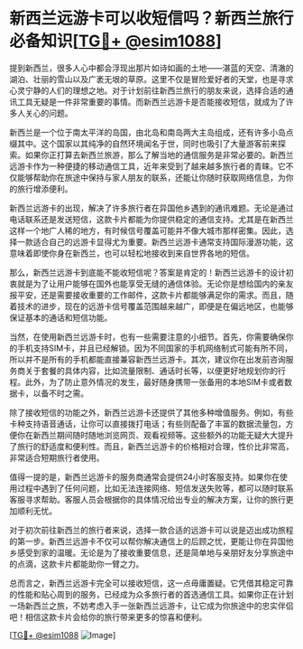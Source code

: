 # 新西兰远游卡可以收短信吗？新西兰旅行必备知识[[TG💪+ @esim1088](https://t.me/s/esim1088)]

提到新西兰，很多人心中都会浮现出那片如诗如画的土地——湛蓝的天空、清澈的湖泊、壮丽的雪山以及广袤无垠的草原。这里不仅是冒险爱好者的天堂，也是寻求心灵宁静的人们的理想之地。对于计划前往新西兰旅行的朋友来说，选择合适的通讯工具无疑是一件非常重要的事情。而新西兰远游卡是否能接收短信，就成为了许多人关心的问题。

新西兰是一个位于南太平洋的岛国，由北岛和南岛两大主岛组成，还有许多小岛点缀其中。这个国家以其纯净的自然环境闻名于世，同时也吸引了大量游客前来探索。如果你正打算去新西兰旅游，那么了解当地的通信服务是非常必要的。新西兰远游卡作为一种便捷的移动通信工具，近年来受到了越来越多旅行者的青睐。它不仅能够帮助你在旅途中保持与家人朋友的联系，还能让你随时获取网络信息，为你的旅行增添便利。

新西兰远游卡的出现，解决了许多旅行者在异国他乡遇到的通讯难题。无论是通过电话联系还是发送短信，这款卡片都能为你提供稳定的通信支持。尤其是在新西兰这样一个地广人稀的地方，有时候信号覆盖可能并不像大城市那样密集。因此，选择一款适合自己的远游卡显得尤为重要。新西兰远游卡通常支持国际漫游功能，这意味着即使你身在新西兰，也可以轻松地接收到来自世界各地的短信。

那么，新西兰远游卡到底能不能收短信呢？答案是肯定的！新西兰远游卡的设计初衷就是为了让用户能够在国外也能享受无缝的通信体验。无论你是想给国内的亲友报平安，还是需要接收重要的工作邮件，这款卡片都能够满足你的需求。而且，随着技术的进步，现在的远游卡信号覆盖范围越来越广，即便是在偏远地区，也能够保证基本的通话和短信功能。

当然，在使用新西兰远游卡时，也有一些需要注意的小细节。首先，你需要确保你的手机支持SIM卡，并且已经解锁。因为不同国家的手机网络制式可能有所不同，所以并不是所有的手机都能直接兼容新西兰远游卡。其次，建议你在出发前咨询服务商关于套餐的具体内容，比如流量限制、通话时长等，以便更好地规划你的行程。此外，为了防止意外情况的发生，最好随身携带一张备用的本地SIM卡或者数据卡，以备不时之需。

除了接收短信的功能之外，新西兰远游卡还提供了其他多种增值服务。例如，有些卡种支持语音通话，让你可以直接拨打电话；有些则配备了丰富的数据流量包，方便你在新西兰期间随时随地浏览网页、观看视频等。这些额外的功能无疑大大提升了旅行的舒适度和便利性。而且，新西兰远游卡的价格相对合理，性价比非常高，非常适合短期旅行者使用。

值得一提的是，新西兰远游卡的服务商通常会提供24小时客服支持。如果你在使用过程中遇到了任何问题，比如无法连接网络、短信发送失败等，都可以随时联系客服寻求帮助。客服人员会根据你的具体情况给出专业的解决方案，让你的旅行更加顺利无忧。

对于初次前往新西兰的旅行者来说，选择一款合适的远游卡可以说是迈出成功旅程的第一步。新西兰远游卡不仅可以帮你解决通信上的后顾之忧，更能让你在异国他乡感受到家的温暖。无论是为了接收重要信息，还是简单地与亲朋好友分享旅途中的点滴，这款卡片都能助你一臂之力。

总而言之，新西兰远游卡完全可以接收短信，这一点毋庸置疑。它凭借其稳定可靠的性能和贴心周到的服务，已经成为众多旅行者的首选通信工具。如果你正在计划一场新西兰之旅，不妨考虑入手一张新西兰远游卡，让它成为你旅途中的忠实伴侣吧！相信这款卡片会给你的旅行带来更多的惊喜和便利。

[[TG💪+ @esim1088](https://t.me/s/esim1088) ![Image](https://i.postimg.cc/4NQfJmqS/Snipaste-2025-05-13-00-14-12.png)]